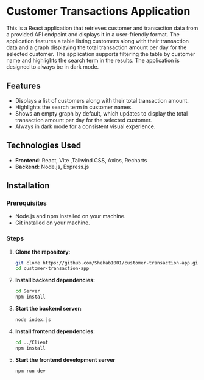 # Customer Transactions Application

This is a React application that retrieves customer and transaction data from a provided API endpoint and displays it in a user-friendly format. The application features a table listing customers along with their transaction data and a graph displaying the total transaction amount per day for the selected customer. The application supports filtering the table by customer name and highlights the search term in the results. The application is designed to always be in dark mode.

## Features

- Displays a list of customers along with their total transaction amount.
- Highlights the search term in customer names.
- Shows an empty graph by default, which updates to display the total transaction amount per day for the selected customer.
- Always in dark mode for a consistent visual experience.

## Technologies Used

- **Frontend**: React, Vite ,Tailwind CSS, Axios, Recharts
- **Backend**: Node.js, Express.js

## Installation

### Prerequisites

- Node.js and npm installed on your machine.
- Git installed on your machine.

### Steps

1. **Clone the repository:**
   ```sh
   git clone https://github.com/Shehab1001/customer-transaction-app.git
   cd customer-transaction-app
2. **Install backend dependencies:**
   ```sh
   cd Server
   npm install
3. **Start the backend server:**
   ```sh
   node index.js
4. **Install frontend dependencies:**
   ```sh
   cd ../Client
   npm install
5. **Start the frontend development server**
   ```sh
   npm run dev